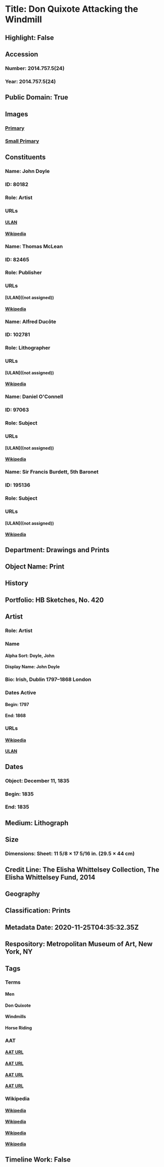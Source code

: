 # Title: Don Quixote Attacking the Windmill
## Highlight: False
## Accession
### Number: 2014.757.5(24)
### Year: 2014.757.5(24)
## Public Domain: True
## Images
### [Primary](https://images.metmuseum.org/CRDImages/dp/original/DP868289.jpg)
### [Small Primary](https://images.metmuseum.org/CRDImages/dp/web-large/DP868289.jpg)
## Constituents
### Name: John Doyle
### ID: 80182
### Role: Artist
### URLs
#### [ULAN](http://vocab.getty.edu/page/ulan/500030935)
#### [Wikipedia](https://www.wikidata.org/wiki/Q5091957)
### Name: Thomas McLean
### ID: 82465
### Role: Publisher
### URLs
#### [ULAN]((not assigned))
#### [Wikipedia](https://www.wikidata.org/wiki/Q23831119)
### Name: Alfred Ducôte
### ID: 102781
### Role: Lithographer
### URLs
#### [ULAN]((not assigned))
#### [Wikipedia](https://www.wikidata.org/wiki/Q53015483)
### Name: Daniel O&#39;Connell
### ID: 97063
### Role: Subject
### URLs
#### [ULAN]((not assigned))
#### [Wikipedia](https://www.wikidata.org/wiki/Q314917)
### Name: Sir Francis Burdett, 5th Baronet
### ID: 195136
### Role: Subject
### URLs
#### [ULAN]((not assigned))
#### [Wikipedia](https://www.wikidata.org/wiki/Q334207)
## Department: Drawings and Prints
## Object Name: Print
## History
## Portfolio: HB Sketches, No. 420
## Artist
### Role: Artist
### Name
#### Alpha Sort: Doyle, John
#### Display Name: John Doyle
### Bio: Irish, Dublin 1797–1868 London
### Dates Active
#### Begin: 1797
#### End: 1868
### URLs
#### [Wikipedia](https://www.wikidata.org/wiki/Q5091957)
#### [ULAN](http://vocab.getty.edu/page/ulan/500030935)
## Dates
### Object: December 11, 1835
### Begin: 1835
### End: 1835
## Medium: Lithograph
## Size
### Dimensions: Sheet: 11 5/8 × 17 5/16 in. (29.5 × 44 cm)
## Credit Line: The Elisha Whittelsey Collection, The Elisha Whittelsey Fund, 2014
## Geography
## Classification: Prints
## Metadata Date: 2020-11-25T04:35:32.35Z
## Respository: Metropolitan Museum of Art, New York, NY
## Tags
### Terms
#### Men
#### Don Quixote
#### Windmills
#### Horse Riding
### AAT
#### [AAT URL](http://vocab.getty.edu/page/aat/300025928)
#### [AAT URL](http://vocab.getty.edu/page/ia/901001016)
#### [AAT URL](http://vocab.getty.edu/page/aat/300006273)
#### [AAT URL](http://vocab.getty.edu/page/aat/300249313)
### Wikipedia
#### [Wikipedia]()
#### [Wikipedia]()
#### [Wikipedia]()
#### [Wikipedia]()
## Timeline Work: False